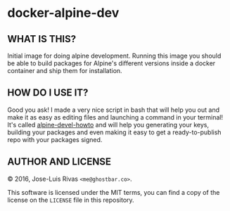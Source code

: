 docker-alpine-dev
=================

WHAT IS THIS?
-------------
Initial image for doing alpine development. Running this image you should be
able to build packages for Alpine's different versions inside a docker container
and ship them for installation.

HOW DO I USE IT?
----------------
Good you ask! I made a very nice script in bash that will help you out and make
it as easy as editing files and launching a command in your terminal! It's
called [alpine-devel-howto](https://github.com/resnullius/alpine-devel-howto)
and will help you generating your keys, building your packages and even making
it easy to get a ready-to-publish repo with your packages signed.

AUTHOR AND LICENSE
------------------
© 2016, Jose-Luis Rivas `<me@ghostbar.co>`.

This software is licensed under the MIT terms, you can find a copy of the
license on the `LICENSE` file in this repository.
